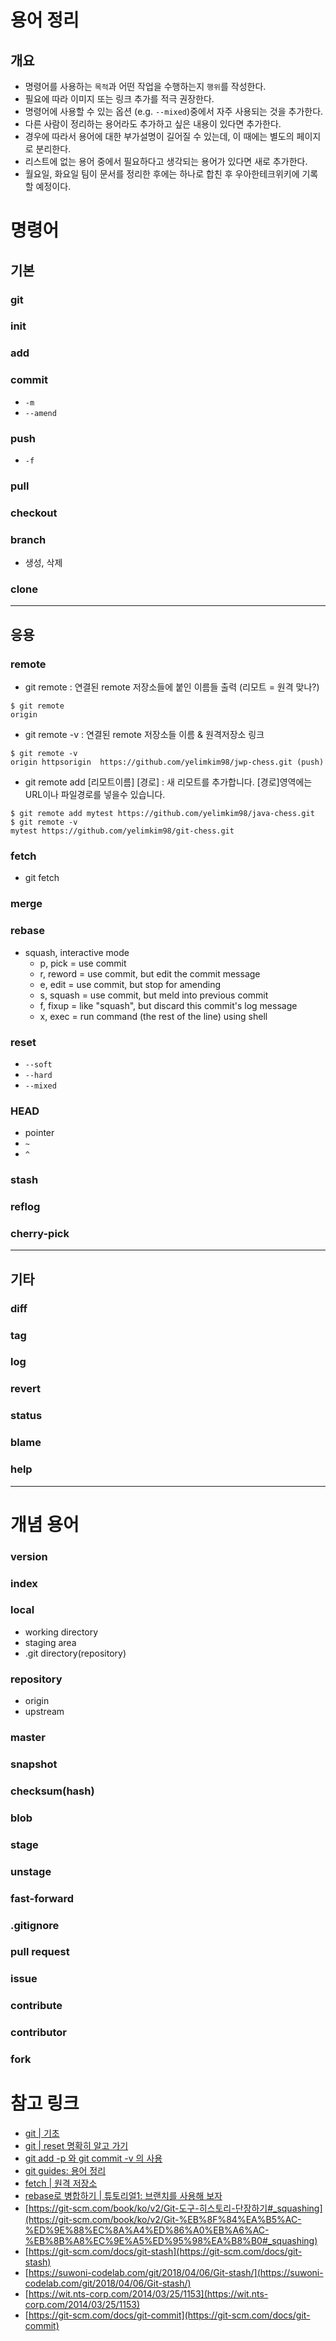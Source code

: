 # 용어 정리

## 개요

- 명령어를 사용하는 `목적`과 어떤 작업을 수행하는지 `행위`를 작성한다.
- 필요에 따라 이미지 또는 링크 추가를 적극 권장한다.
- 명령어에 사용할 수 있는 옵션 (e.g. `--mixed`)중에서 자주 사용되는 것을 추가한다.
- 다른 사람이 정리하는 용어라도 추가하고 싶은 내용이 있다면 추가한다.
- 경우에 따라서 용어에 대한 부가설명이 길어질 수 있는데, 이 때에는 별도의 페이지로 분리한다.
- 리스트에 없는 용어 중에서 필요하다고 생각되는 용어가 있다면 새로 추가한다.
- 월요일, 화요일 팀이 문서를 정리한 후에는 하나로 합친 후 우아한테크위키에 기록할 예정이다.

# 명령어

## 기본

### git

### init

### add

### commit

- `-m`
- `--amend`

### push

- `-f`

### pull

### checkout

### branch

- 생성, 삭제

### clone

---

## 응용

### remote
- git remote : 연결된 remote 저장소들에 붙인 이름들 출력 (리모트 = 원격 맞나?)
```
$ git remote
origin
```
- git remote -v : 연결된 remote 저장소들 이름 & 원격저장소 링크 
```
$ git remote -v
origin httpsorigin  https://github.com/yelimkim98/jwp-chess.git (push)
```
- git remote add [리모트이름] [경로] : 새 리모트를 추가합니다. [경로]영역에는 URL이나 파일경로를 넣을수 있습니다.
```
$ git remote add mytest https://github.com/yelimkim98/java-chess.git
$ git remote -v
mytest https://github.com/yelimkim98/git-chess.git
```
### fetch
- git fetch 
### merge

### rebase

- squash, interactive mode
    - p, pick = use commit
    - r, reword = use commit, but edit the commit message
    - e, edit = use commit, but stop for amending
    - s, squash = use commit, but meld into previous commit
    - f, fixup = like "squash", but discard this commit's log message
    - x, exec = run command (the rest of the line) using shell

### reset

- `--soft`
- `--hard`
- `--mixed`

### HEAD

- pointer
- `~`
- `^`

### stash


### reflog

### cherry-pick

---

## 기타

### diff

### tag

### log

### revert

### status

### blame

### help

---

# 개념 용어

### version

### index

### local

- working directory
- staging area
- .git directory(repository)

### repository

- origin
- upstream

### master

### snapshot

### checksum(hash)

### blob

### stage

### unstage

### fast-forward

### .gitignore

### pull request

### issue

### contribute

### contributor

### fork


# 참고 링크

- [git | 기초](https://git-scm.com/book/ko/v2/%EC%8B%9C%EC%9E%91%ED%95%98%EA%B8%B0-Git-%EA%B8%B0%EC%B4%88)
- [git | reset 명확히 알고 가기](https://git-scm.com/book/ko/v2/Git-%EB%8F%84%EA%B5%AC-Reset-%EB%AA%85%ED%99%95%ED%9E%88-%EC%95%8C%EA%B3%A0-%EA%B0%80%EA%B8%B0)
- [git add -p 와 git commit -v 의 사용](https://blog.outsider.ne.kr/1247)
- [git guides: 용어 정리](https://optimalbi.com/git-guides-terminology/)
- [fetch | 원격 저장소](https://backlog.com/git-tutorial/kr/stepup/stepup3_2.html)
- [rebase로 병합하기 | 튜토리얼1: 브랜치를 사용해 보자](https://backlog.com/git-tutorial/kr/stepup/stepup2_8.html)
- [https://git-scm.com/book/ko/v2/Git-도구-히스토리-단장하기#_squashing](https://git-scm.com/book/ko/v2/Git-%EB%8F%84%EA%B5%AC-%ED%9E%88%EC%8A%A4%ED%86%A0%EB%A6%AC-%EB%8B%A8%EC%9E%A5%ED%95%98%EA%B8%B0#_squashing)
- [https://git-scm.com/docs/git-stash](https://git-scm.com/docs/git-stash)
- [https://suwoni-codelab.com/git/2018/04/06/Git-stash/](https://suwoni-codelab.com/git/2018/04/06/Git-stash/)
- [https://wit.nts-corp.com/2014/03/25/1153](https://wit.nts-corp.com/2014/03/25/1153)
- [https://git-scm.com/docs/git-commit](https://git-scm.com/docs/git-commit)
